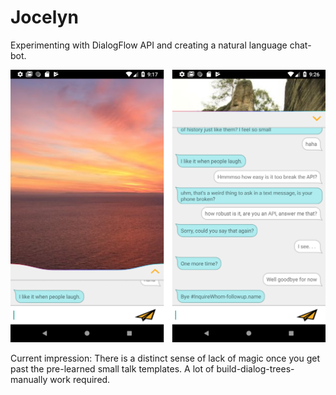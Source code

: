 # Jocelyn

Experimenting with DialogFlow API and creating a natural language chat-bot.

![Example of jocelyn](jocelyn_example.png)

Current impression: There is a distinct sense of lack of magic once you get past the pre-learned small talk templates. A lot of build-dialog-trees-manually work required.
